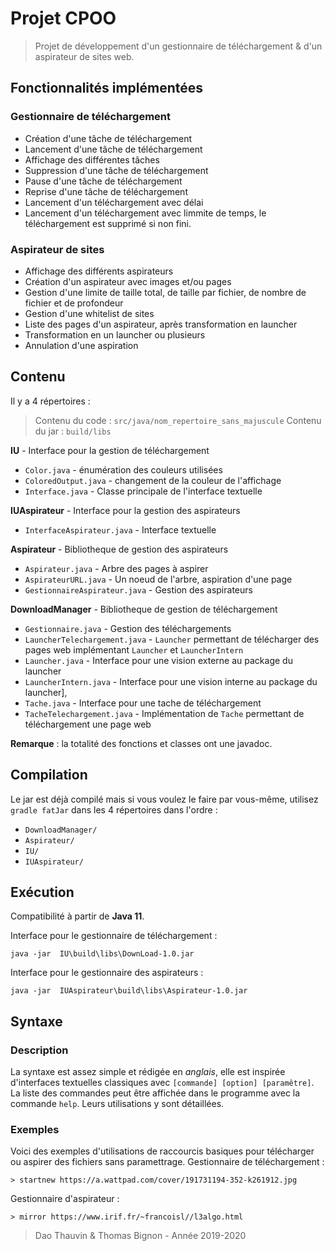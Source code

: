 # Projet CPOO

> Projet de développement d'un gestionnaire de téléchargement & d'un aspirateur de sites web.

## Fonctionnalités implémentées

### Gestionnaire de téléchargement
- Création d'une tâche de téléchargement
- Lancement d'une tâche de téléchargement  
- Affichage des différentes tâches  
- Suppression d'une tâche de téléchargement  
- Pause d'une tâche de téléchargement  
- Reprise d'une tâche de téléchargement  
- Lancement d'un téléchargement avec délai  
- Lancement d'un téléchargement avec limmite de temps, le téléchargement est supprimé si non fini.  
  
### Aspirateur de sites
- Affichage des différents aspirateurs  
- Création d'un aspirateur avec images et/ou pages  
- Gestion d'une limite de taille total, de taille par fichier, de nombre de fichier et de profondeur  
- Gestion d'une whitelist de sites  
- Liste des pages d'un aspirateur, après transformation en launcher
- Transformation en un launcher ou plusieurs  
- Annulation d'une aspiration  
  
## Contenu  
Il y a 4 répertoires : 
> Contenu du code : `src/java/nom_repertoire_sans_majuscule`
> Contenu du jar : `build/libs` 

**IU**  - Interface pour la gestion de téléchargement
- `Color.java` - énumération des couleurs utilisées
- `ColoredOutput.java` - changement de la couleur de l'affichage 
- `Interface.java` - Classe principale de l'interface textuelle

**IUAspirateur** - Interface pour la gestion des aspirateurs
- `InterfaceAspirateur.java`  - Interface textuelle
  
**Aspirateur**  - Bibliotheque de gestion des aspirateurs  
- `Aspirateur.java` - Arbre des pages à aspirer
- `AspirateurURL.java` - Un noeud de l'arbre, aspiration d'une page
- `GestionnaireAspirateur.java` - Gestion des aspirateurs

**DownloadManager** - Bibliotheque de gestion de téléchargement
- `Gestionnaire.java` - Gestion des téléchargements
- `LauncherTelechargement.java` - `Launcher` permettant de télécharger des pages web implémentant `Launcher` et `LauncherIntern`   
- `Launcher.java` - Interface pour une vision externe au package du launcher 
- `LauncherIntern.java` - Interface pour une vision interne au package du launcher],   
- `Tache.java` - Interface pour une tache de téléchargement
- `TacheTelechargement.java` - Implémentation de `Tache` permettant de téléchargement une page web

**Remarque** : la totalité des fonctions et classes ont une javadoc.
  
## Compilation
  
   Le jar est déjà compilé mais si vous voulez le faire par vous-même, utilisez `gradle fatJar` dans les 4 répertoires dans l'ordre :  
- `DownloadManager/`
- `Aspirateur/`
- `IU/`
- `IUAspirateur/`
        
## Exécution

Compatibilité à partir de **Java 11**.

Interface pour le gestionnaire de téléchargement :  

    java -jar  IU\build\libs\DownLoad-1.0.jar  

Interface pour le gestionnaire des aspirateurs :  

    java -jar  IUAspirateur\build\libs\Aspirateur-1.0.jar  

## Syntaxe

### Description
La syntaxe est assez simple et rédigée en *anglais*, elle est inspirée d'interfaces textuelles classiques avec `[commande] [option] [paramêtre]`. La liste des commandes peut être affichée dans le programme avec la commande  `help`. Leurs utilisations y sont détaillées.

### Exemples
Voici des exemples d'utilisations de raccourcis basiques pour télécharger ou aspirer des fichiers sans paramettrage.
Gestionnaire de téléchargement :  

    > startnew https://a.wattpad.com/cover/191731194-352-k261912.jpg

Gestionnaire d'aspirateur :  

    > mirror https://www.irif.fr/~francoisl//l3algo.html  
      
> Dao Thauvin & Thomas Bignon - Année 2019-2020
